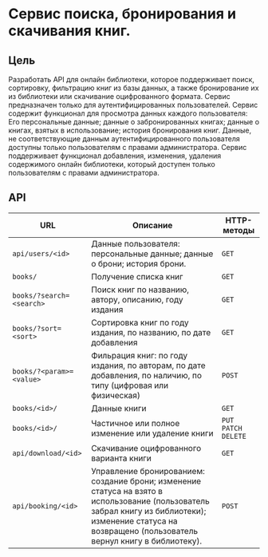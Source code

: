 # Сервис поиска, бронирования и скачивания книг.

## Цель

Разработать API для онлайн библиотеки, которое поддерживает поиск, сортировку, фильтрацию книг из базы данных, а также бронирование их из библиотеки или скачивание оцифрованного формата. Сервис предназначен только для аутентифицированных пользователей. Сервис содержит функционал для просмотра данных каждого пользователя: Его персональные данные; данные о забронированных книгах; данные о книгах, взятых в использование; история бронирования книг. Данные, не соответствующие данным аутентифицированного пользователя доступны только пользователям с правами администратора. Сервис поддерживает функционал добавления, изменения, удаления содержимого онлайн библиотеки, который доступен только пользователям с правами администратора.

## API

URL | Описание | HTTP-методы
--- | --- | ---
`api/users/<id>` | Данные пользователя: персональные данные; данные о брони; история брони. | `GET`
`books/` | Получение списка книг | `GET`
`books/?search=<search>` | Поиск книг по названию, автору, описанию, году издания | `GET`
`books/?sort=<sort>` | Сортировка книг по году издания, по названию, по дате добавления | `GET`
`books/?<param>=<value>` | Фильрация книг: по году издания, по авторам, по дате добавления, по наличию, по типу (цифровая или физическая) | `POST`
`books/<id>/` | Данные книги | `GET`
`books/<id>/` | Частичное или полное изменение или удаление книги | `PUT` `PATCH` `DELETE`
`api/download/<id>` | Скачивание оцифрованного варианта книги | `GET`
`api/booking/<id>` | Управление бронированием: создание брони; изменение статуса на взято в использование (пользователь забрал книгу из библиотеки); изменение статуса на возвращено (пользователь вернул книгу в библиотеку). | `POST`
